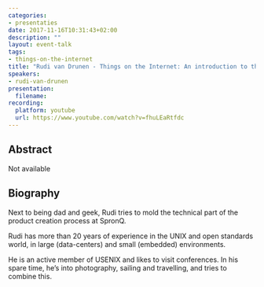```yaml
---
categories:
- presentaties
date: 2017-11-16T10:31:43+02:00
description: ""
layout: event-talk
tags:
- things-on-the-internet
title: "Rudi van Drunen - Things on the Internet: An introduction to the REAL world"
speakers:
- rudi-van-drunen
presentation: 
  filename: 
recording:
  platform: youtube
  url: https://www.youtube.com/watch?v=fhuLEaRtfdc
---
```


## Abstract

Not available

## Biography

Next to being dad and geek, Rudi tries to mold the technical part of the product creation process at SpronQ.

Rudi has more than 20 years of experience in the UNIX and open standards world, in large (data-centers) and small (embedded) environments.

He is an active member of USENIX and likes to visit conferences. In his spare time, he’s into photography, sailing and travelling, and tries to combine this.